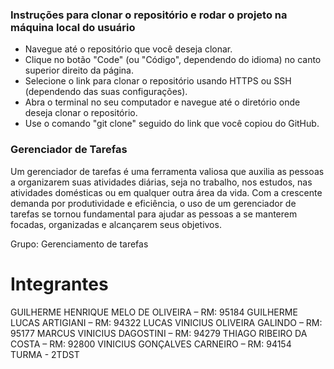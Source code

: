 ### Instruções para clonar o repositório e rodar o projeto na máquina local do usuário

- Navegue até o repositório que você deseja clonar.
- Clique no botão "Code" (ou "Código", dependendo do idioma) no canto superior direito da página.
- Selecione o link para clonar o repositório usando HTTPS ou SSH (dependendo das suas configurações).
- Abra o terminal no seu computador e navegue até o diretório onde deseja clonar o repositório.
- Use o comando "git clone" seguido do link que você copiou do GitHub. 



### Gerenciador de Tarefas
 
Um gerenciador de tarefas é uma ferramenta valiosa que auxilia as pessoas a organizarem suas atividades diárias,
seja no trabalho, nos estudos, nas atividades domésticas ou em qualquer outra área da vida. Com a crescente demanda
por produtividade e eficiência, o uso de um gerenciador de tarefas se tornou fundamental para ajudar as pessoas a se
manterem focadas, organizadas e alcançarem seus objetivos.

Grupo: Gerenciamento de tarefas

# Integrantes 

GUILHERME HENRIQUE MELO DE OLIVEIRA – RM: 95184
GUILHERME LUCAS ARTIGIANI – RM: 94322
LUCAS VINICIUS OLIVEIRA GALINDO – RM: 95177
MARCUS VINICIUS DAGOSTINI – RM: 94279
THIAGO RIBEIRO DA COSTA – RM: 92800
VINICIUS GONÇALVES CARNEIRO – RM: 94154
TURMA - 2TDST



